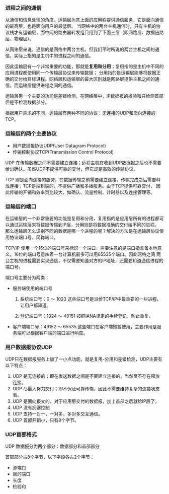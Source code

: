 ### 进程之间的通信
从通信和信息处理的角度，运输层为其上面的应用程提供通信服务，它是面向通信的最高层，也是面向用户的最低层。
当网络中的两台主机通信时，只有主机的协议栈才有运输层，而中间的路由器转发组只用到了下面三层（即网路层、数据链路层、物理层）。

从网络层来说，通信的是网络中两台主机，但我们平时所说的两台主机之间的通信，实际上指的是主机中的进程之间的通信。

因此运输层有一个非常重要的功能，那就是**复用和分用**；复用指的是主机中不同的应用进程都使用同一个传输层协议来传输数据；
分用指的是运输层能够将数据正确的交付给目标进程。网络层和运输层的最大区别就是网路层提供主机之间的通信，而运输层提供进程之间的通信。

运输层另一个主要的功能是差错检测，在网络层中，IP数据报的校验和只检测首部但是不检测数据部分。

根据用户需求的不同，运输层有两种不同的协议：无连接的UDP和面向连接的TCP。

### 运输层的两个主要协议
- 用户数据报协议UDP(User Datagram Protocol)
- 传输控制协议TCP(Transmission Control Protocol)
   
 UDP 在传输数据之间不需要建立连接；远程主机在收到UDP数据报之后也不需要给出确认。虽然UDP不提供可靠的交付，但它却是高效的传输协议。
 
 TCP 则是面向连接的服务，在数据传输之前需要建立连接，传输完成之后需要释放连接；TCP是端到端的，不提供广播和多播服务。由于TCP提供可靠交付，
 因此传输的开销和效率页比较大，如确认、流量控制、计时器以及连接管理等。
 
### 运输层的端口
 在运输层的一个非常重要的功能是复用和分用，复用指的是应用层所有的进程都可以通过运输层来将数据传输到IP层，分用则是将数据准确的交付给不同的进程。
 那么运输层怎么识别不同的数据是哪一个进程的呢？解决的方法是在运输层协议使用协议端口号，简称端口。
 
 TCP/IP 使用一个16位的端口号来标识一个端口，需要注意的是端口指具备本地意义。16位的端口号意味着一台计算机最多可以用65535个端口。因此网络之间
 两台主机的进程需要实现通信，不仅需要知道对方的IP地址，还需要知道通信进程的端口号。
 
 端口号主要分为两类：
 
 - 服务端使用的端口号
    1. 系统端口号：0 ～ 1023
        这些端口号是派给TCP/IP中最重要的一些进程，让用户都知道。
    
    2. 登记端口号：1024 ～ 49151
        按照IANA规定的手续登记，防止重复。
 - 客户端端口号：49152 ～ 65535
    这些端口在客户端短暂使用，主要作用是服务端可以根据客户端的端口进行响应。
    
### 用户数据报协议UDP
UDP只在数据报服务上加了一小点功能，就是复用-分用和差错检测，UDP主要有以下特点：

1. UDP 是无连接的；即在发送数据之间是不要建立连接的，当然页不存在释放连接。
2. UDP 尽最大努力交付；即不保证可靠传输，因此不需要维持复杂的连接状态表。
3. UDP 是面向报文的，对于应用层交付的数据报，加上首部之后就给IP层了。
4. UDP 没有拥塞控制
5. UDP 支持一对一，一对多，多对多交互通信。
6. UDP 首部开销小，只有8个字节。

### UDP首部格式
UDP 数据报分为两个部分：数据部分和首部部分

首部部分占8个字节，以下字段各占2个字节：

- 源端口
- 目的端口
- 长度
- 检验和



 
  
  